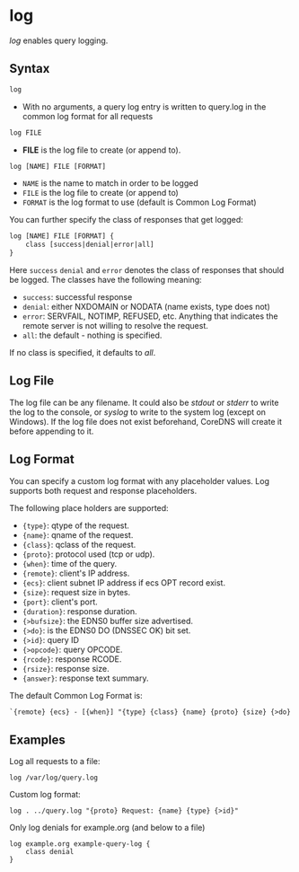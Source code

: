 # log

*log* enables query logging.

## Syntax

~~~ txt
log
~~~

* With no arguments, a query log entry is written to query.log in the common log format for all requests

~~~ txt
log FILE
~~~

* **FILE** is the log file to create (or append to).

~~~ txt
log [NAME] FILE [FORMAT]
~~~

* `NAME` is the name to match in order to be logged
* `FILE` is the log file to create (or append to)
* `FORMAT` is the log format to use (default is Common Log Format)

You can further specify the class of responses that get logged:

~~~ txt
log [NAME] FILE [FORMAT] {
    class [success|denial|error|all]
}
~~~

Here `success` `denial` and `error` denotes the class of responses that should be logged. The
classes have the following meaning:

* `success`: successful response
* `denial`: either NXDOMAIN or NODATA (name exists, type does not)
* `error`: SERVFAIL, NOTIMP, REFUSED, etc. Anything that indicates the remote server is not willing to
    resolve the request.
* `all`: the default - nothing is specified.

If no class is specified, it defaults to *all*.

## Log File

The log file can be any filename. It could also be *stdout* or *stderr* to write the log to the console,
or *syslog* to write to the system log (except on Windows). If the log file does not exist beforehand,
CoreDNS will create it before appending to it.

## Log Format

You can specify a custom log format with any placeholder values. Log supports both request and
response placeholders.

The following place holders are supported:

* `{type}`: qtype of the request.
* `{name}`: qname of the request.
* `{class}`: qclass of the request.
* `{proto}`: protocol used (tcp or udp).
* `{when}`: time of the query.
* `{remote}`: client's IP address.
* `{ecs}`: client subnet IP address if ecs OPT record exist.
* `{size}`: request size in bytes.
* `{port}`: client's port.
* `{duration}`: response duration.
* `{>bufsize}`: the EDNS0 buffer size advertised.
* `{>do}`: is the EDNS0 DO (DNSSEC OK) bit set.
* `{>id}`: query ID
* `{>opcode}`: query OPCODE.
* `{rcode}`: response RCODE.
* `{rsize}`: response size.
* `{answer}`: response text summary.

The default Common Log Format is:

~~~ txt
`{remote} {ecs} - [{when}] "{type} {class} {name} {proto} {size} {>do} {>bufsize}" {rcode} {rsize} {duration} {answer}`
~~~

## Examples

Log all requests to a file:

~~~
log /var/log/query.log
~~~

Custom log format:

~~~
log . ../query.log "{proto} Request: {name} {type} {>id}"
~~~

Only log denials for example.org (and below to a file)

~~~
log example.org example-query-log {
    class denial
}
~~~
